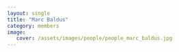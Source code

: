 ```yaml
---
layout: single
title: "Marc Baldus"
category: members
image:
   cover: /assets/images/people/people_marc_baldus.jpg
---
```


